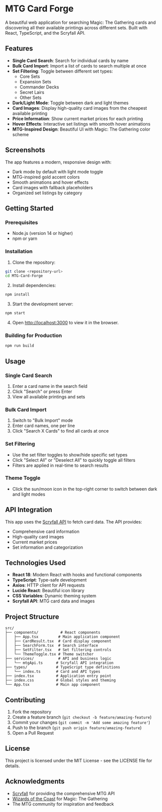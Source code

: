 # MTG Card Forge

A beautiful web application for searching Magic: The Gathering cards and discovering all their available printings across different sets. Built with React, TypeScript, and the Scryfall API.

## Features

- **Single Card Search**: Search for individual cards by name
- **Bulk Card Import**: Import a list of cards to search multiple at once
- **Set Filtering**: Toggle between different set types:
  - Core Sets
  - Expansion Sets
  - Commander Decks
  - Secret Lairs
  - Other Sets
- **Dark/Light Mode**: Toggle between dark and light themes
- **Card Images**: Display high-quality card images from the cheapest available printing
- **Price Information**: Show current market prices for each printing
- **Hover Effects**: Interactive set listings with smooth hover animations
- **MTG-Inspired Design**: Beautiful UI with Magic: The Gathering color scheme

## Screenshots

The app features a modern, responsive design with:
- Dark mode by default with light mode toggle
- MTG-inspired gold accent colors
- Smooth animations and hover effects
- Card images with fallback placeholders
- Organized set listings by category

## Getting Started

### Prerequisites

- Node.js (version 14 or higher)
- npm or yarn

### Installation

1. Clone the repository:
```bash
git clone <repository-url>
cd MTG-Card-Forge
```

2. Install dependencies:
```bash
npm install
```

3. Start the development server:
```bash
npm start
```

4. Open [http://localhost:3000](http://localhost:3000) to view it in the browser.

### Building for Production

```bash
npm run build
```

## Usage

### Single Card Search
1. Enter a card name in the search field
2. Click "Search" or press Enter
3. View all available printings and sets

### Bulk Card Import
1. Switch to "Bulk Import" mode
2. Enter card names, one per line
3. Click "Search X Cards" to find all cards at once

### Set Filtering
- Use the set filter toggles to show/hide specific set types
- Click "Select All" or "Deselect All" to quickly toggle all filters
- Filters are applied in real-time to search results

### Theme Toggle
- Click the sun/moon icon in the top-right corner to switch between dark and light modes

## API Integration

This app uses the [Scryfall API](https://scryfall.com/docs/api) to fetch card data. The API provides:
- Comprehensive card information
- High-quality card images
- Current market prices
- Set information and categorization

## Technologies Used

- **React 18**: Modern React with hooks and functional components
- **TypeScript**: Type-safe development
- **Axios**: HTTP client for API requests
- **Lucide React**: Beautiful icon library
- **CSS Variables**: Dynamic theming system
- **Scryfall API**: MTG card data and images

## Project Structure

```
src/
├── components/          # React components
│   ├── App.tsx         # Main application component
│   ├── CardResult.tsx  # Card display component
│   ├── SearchForm.tsx  # Search interface
│   ├── SetFilter.tsx   # Set filtering controls
│   └── ThemeToggle.tsx # Theme switcher
├── services/           # API and business logic
│   └── mtgApi.ts      # Scryfall API integration
├── types/             # TypeScript type definitions
│   └── index.ts       # Card and API types
├── index.tsx          # Application entry point
├── index.css          # Global styles and theming
└── App.tsx            # Main app component
```

## Contributing

1. Fork the repository
2. Create a feature branch (`git checkout -b feature/amazing-feature`)
3. Commit your changes (`git commit -m 'Add some amazing feature'`)
4. Push to the branch (`git push origin feature/amazing-feature`)
5. Open a Pull Request

## License

This project is licensed under the MIT License - see the LICENSE file for details.

## Acknowledgments

- [Scryfall](https://scryfall.com/) for providing the comprehensive MTG API
- [Wizards of the Coast](https://company.wizards.com/) for Magic: The Gathering
- The MTG community for inspiration and feedback 